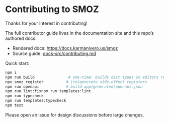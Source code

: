 # Contributing to SMOZ

Thanks for your interest in contributing!

The full contributor guide lives in the documentation site and this repo’s authored docs:

- Rendered docs: https://docs.karmanivero.us/smoz
- Source guide: [docs-src/contributing.md](docs-src/contributing.md)

Quick start:

```bash
npm i
npm run build               # one-time: builds dist types so editors resolve path aliases
npx smoz register          # (re)generate side-effect registers
npm run openapi            # build app/generated/openapi.json
npm run lint:fixnpm run templates:lint
npm run typecheck
npm run templates:typecheck
npm test
```

Please open an issue for design discussions before large changes.
